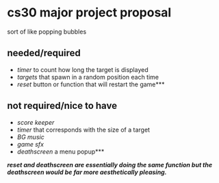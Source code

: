 # cs30 major project proposal
sort of like popping bubbles

## needed/required
 - _timer_ to count how long the target is displayed
 - _targets_ that spawn in a random position each time
 - _reset_ button or function that will restart the game***
## not required/nice to have
- _score keeper_
- _timer_ that corresponds with the size of a target
- _BG music_
- _game sfx_ 
- _deathscreen_ a menu popup***

***reset and deathscreen are essentially doing the same function but the deathscreen would be far more aesthetically pleasing.***
